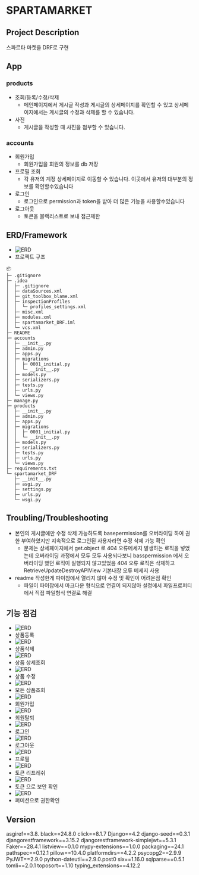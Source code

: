 # SPARTAMARKET

## Project Description
스파르타 마켓을 DRF로 구현

## App
### products
- 조회/등록/수정/삭제
    - 메인페이지에서 게시글 작성과 게시글의 상세페이지를 확인할 수 있고 상세페이지에서는 게시글의 수정과 삭제를 할 수 있습니다.
- 사진
    - 게시글을 작성할 때 사진을 첨부할 수 있습니다.
### accounts
- 회원가입
    - 회원가입을 회원의 정보를 db 저장
- 프로필 조회
    - 각 유저의 계정 상세페이지로 이동할 수 있습니다. 이곳에서 유저의 대부분의 정보를 확인할수있습니다
- 로그인
    - 로그인으로 permission과 token을 받아 더 많은 기능을 사용할수있습니다
- 로그아웃
  - 토큰을 블랙리스트로 보내 접근제한 

## ERD/Framework
- ![ERD](static/image/db.png)
- 프로젝트 구조
```
📦
├─ .gitignore
├─ .idea
│  ├─ .gitignore
│  ├─ dataSources.xml
│  ├─ git_toolbox_blame.xml
│  ├─ inspectionProfiles
│  │  └─ profiles_settings.xml
│  ├─ misc.xml
│  ├─ modules.xml
│  ├─ spartamarket_DRF.iml
│  └─ vcs.xml
├─ README
├─ accounts
│  ├─ __init__.py
│  ├─ admin.py
│  ├─ apps.py
│  ├─ migrations
│  │  ├─ 0001_initial.py
│  │  └─ __init__.py
│  ├─ models.py
│  ├─ serializers.py
│  ├─ tests.py
│  ├─ urls.py
│  └─ views.py
├─ manage.py
├─ products
│  ├─ __init__.py
│  ├─ admin.py
│  ├─ apps.py
│  ├─ migrations
│  │  ├─ 0001_initial.py
│  │  └─ __init__.py
│  ├─ models.py
│  ├─ serializers.py
│  ├─ tests.py
│  ├─ urls.py
│  └─ views.py
├─ requirements.txt
└─ spartamarket_DRF
   ├─ __init__.py
   ├─ asgi.py
   ├─ settings.py
   ├─ urls.py
   └─ wsgi.py
```


## Troubling/Troubleshooting
- 본인의 게시글에만 수정 삭제 가능하도록 basepermission를 오버라이딩 하여 권한 부여하였지만
지속적으로 로그인된 사용자라면 수정 삭제 가능 확인
    -  문제는 상세페이지에서 get.object 로 404 오류메세지 발생하는 로직을 넣었는데 오버라이딩
과정에서 모두 모두 사용되다보니 basspermission 에서 오버라이딩 했던 로직이 실행되지 않고있었음
404 오류 로직은 삭제하고 RetrieveUpdateDestroyAPIView 기본내장 오류 메세지 사용
- readme 작성한게 파이참에서 열리지 않아 수정 및 확인이 어려운점 확인
    -  파일이 파이참에서 마크다운 형식으로 연결이 되지않아 설정에서 파일프로퍼티에서 직접 파일형식 연결로 해결


## 기능 점검
- ![ERD](static/image/create.png)
- 상품등록
- ![ERD](static/image/delete.png)
- 상품삭제
- ![ERD](static/image/detail.png)
- 상품 상세조회
- ![ERD](static/image/put.png)
- 상품 수정
- ![ERD](static/image/get.png)
- 모든 상품조회
- ![ERD](static/image/signup.png)
- 회원가입
- ![ERD](static/image/accountdelete.png)
- 회원탈퇴
- ![ERD](static/image/login.png)
- 로그인
- ![ERD](static/image/logout.png)
- 로그아웃
- ![ERD](static/image/profile.png)
- 프로필
- ![ERD](static/image/refresh.png)
- 토큰 리프레쉬
- ![ERD](static/image/token.png)
- 토큰 으로 보안 확인
- ![ERD](static/image/permission.png)
- 퍼미션으로 권한확인

## Version
asgiref==3.8.
black==24.8.0
click==8.1.7
Django==4.2
django-seed==0.3.1
djangorestframework==3.15.2
djangorestframework-simplejwt==5.3.1
Faker==28.4.1
listview==0.1.0
mypy-extensions==1.0.0
packaging==24.1
pathspec==0.12.1
pillow==10.4.0
platformdirs==4.2.2
psycopg2==2.9.9
PyJWT==2.9.0
python-dateutil==2.9.0.post0
six==1.16.0
sqlparse==0.5.1
tomli==2.0.1
toposort==1.10
typing_extensions==4.12.2
